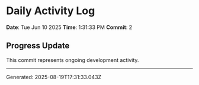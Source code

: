 # Daily Activity Log

**Date**: Tue Jun 10 2025
**Time**: 1:31:33 PM
**Commit**: 2

## Progress Update

This commit represents ongoing development activity.

---
Generated: 2025-08-19T17:31:33.043Z
